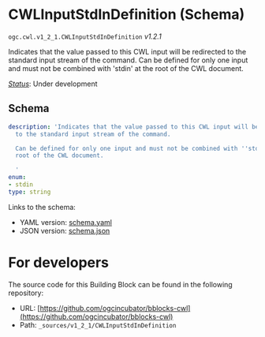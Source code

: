 
# CWLInputStdInDefinition (Schema)

`ogc.cwl.v1_2_1.CWLInputStdInDefinition` *v1.2.1*

Indicates that the value passed to this CWL input will be redirected to the standard input stream of the command.
Can be defined for only one input and must not be combined with 'stdin' at the root of the CWL document.


[*Status*](http://www.opengis.net/def/status): Under development

## Schema

```yaml
description: 'Indicates that the value passed to this CWL input will be redirected
  to the standard input stream of the command.

  Can be defined for only one input and must not be combined with ''stdin'' at the
  root of the CWL document.

  '
enum:
- stdin
type: string

```

Links to the schema:

* YAML version: [schema.yaml](https://ogcincubator.github.io/bblocks-cwl/build/annotated/cwl/v1_2_1/CWLInputStdInDefinition/schema.json)
* JSON version: [schema.json](https://ogcincubator.github.io/bblocks-cwl/build/annotated/cwl/v1_2_1/CWLInputStdInDefinition/schema.yaml)


# For developers

The source code for this Building Block can be found in the following repository:

* URL: [https://github.com/ogcincubator/bblocks-cwl](https://github.com/ogcincubator/bblocks-cwl)
* Path: `_sources/v1_2_1/CWLInputStdInDefinition`

